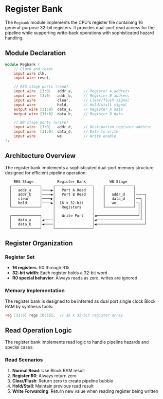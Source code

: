 # Register Bank

The `Regbank` module implements the CPU's register file containing 16 general-purpose 32-bit registers. It provides dual-port read access for the pipeline while supporting write-back operations with sophisticated hazard handling.

## Module Declaration

```verilog
module Regbank (
    // Clock and reset
    input wire clk,
    input wire reset,

    // REG stage ports (read)
    input wire  [3:0]   addr_a,     // Register A address
    input wire  [3:0]   addr_b,     // Register B address
    input wire          clear,      // Clear/flush signal
    input wire          hold,       // Hold/stall signal
    output wire [31:0]  data_a,     // Register A data
    output wire [31:0]  data_b,     // Register B data

    // WB stage ports (write)
    input wire  [3:0]   addr_d,     // Destination register address
    input wire  [31:0]  data_d,     // Data to write
    input wire          we          // Write enable
);
```

## Architecture Overview

The register bank implements a sophisticated dual-port memory structure designed for efficient pipeline operation:

```
    REG Stage           Register Bank           WB Stage
  ┌─────────────┐     ┌─────────────────┐    ┌─────────────┐
  │   addr_a    │────▶│   Port A Read   │    │             │
  │   addr_b    │────▶│   Port B Read   │    │   addr_d    │────┐
  │   clear     │────▶│                 │    │   data_d    │──┐ │
  │   hold      │────▶│  16 x 32-bit    │    │   we        │─┐│ │
  └─────────────┘     │   Registers     │    └─────────────┘ ││ │
                      │                 │                    ││ │
  ┌─────────────┐     │   Write Port    │◀───────────────────┘│ │
  │   data_a    │◀────│                 │◀────────────────────┘ │
  │   data_b    │◀────│                 │◀──────────────────────┘
  └─────────────┘     └─────────────────┘
```

## Register Organization

### Register Set

- **16 registers**: R0 through R15
- **32-bit width**: Each register holds a 32-bit word
- **R0 special behavior**: Always reads as zero, writes are ignored

### Memory Implementation

The register bank is designed to be inferred as dual port single clock Block RAM by synthesis tools:

```verilog
reg [31:0] regs [0:15];  // 16 x 32-bit register array
```

## Read Operation Logic

The register bank implements read logic to handle pipeline hazards and special cases:

### Read Scenarios

1. **Normal Read**: Use Block RAM result
2. **Register R0**: Always return zero
3. **Clear/Flush**: Return zero to create pipeline bubble
4. **Hold/Stall**: Maintain previous read result
5. **Write Forwarding**: Return new value when reading register being written
